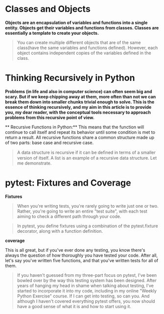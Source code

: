 # Classes and Objects

**Objects are an encapsulation of variables and functions into a single entity. Objects get their variables and functions from classes. Classes are essentially a template to create your objects.**


>You can create multiple different objects that are of the same class(have the same variables and functions defined). However, each object contains independent copies of the variables defined in the class.


# Thinking Recursively in Python

**Problems (in life and also in computer science) can often seem big and scary. But if we keep chipping away at them, more often than not we can break them down into smaller chunks trivial enough to solve. This is the essence of thinking recursively, and my aim in this article is to provide you, my dear reader, with the conceptual tools necessary to approach problems from this recursive point of view.**

** Recursive Functions in Python:** This means that the function will continue to call itself and repeat its behavior until some condition is met to return a result. All recursive functions share a common structure made up of two parts: base case and recursive case.

> A data structure is recursive if it can be deﬁned in terms of a smaller version of itself. A list is an example of a recursive data structure. Let me demonstrate. 

# pytest: Fixtures and Coverage

**Fixtures**

>When you're writing tests, you're rarely going to write just one or two. Rather, you're going to write an entire "test suite", with each test aiming to check a different path through your code.

> In pytest, you define fixtures using a combination of the pytest.fixture decorator, along with a function definition.


**coverage**

This is all great, but if you've ever done any testing, you know there's always the question of how thoroughly you have tested your code. After all, let's say you've written five functions, and that you've written tests for all of them.

> If you haven't guessed from my three-part focus on pytest, I've been bowled over by the way this testing system has been designed. After years of hanging my head in shame when talking about testing, I've started to incorporate it into my code, including in my online "Weekly Python Exercise" course. If I can get into testing, so can you. And although I haven't covered everything pytest offers, you now should have a good sense of what it is and how to start using it.

